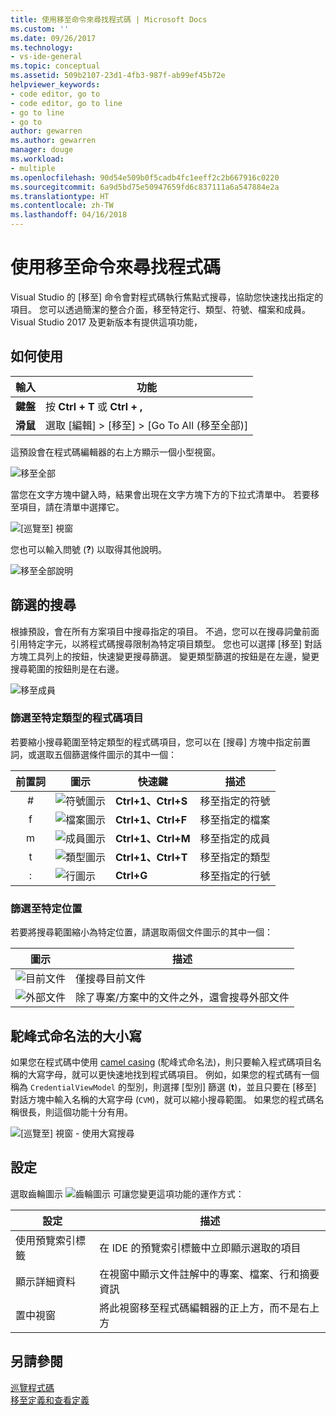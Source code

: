 ```yaml
---
title: 使用移至命令來尋找程式碼 | Microsoft Docs
ms.custom: ''
ms.date: 09/26/2017
ms.technology:
- vs-ide-general
ms.topic: conceptual
ms.assetid: 509b2107-23d1-4fb3-987f-ab99ef45b72e
helpviewer_keywords:
- code editor, go to
- code editor, go to line
- go to line
- go to
author: gewarren
ms.author: gewarren
manager: douge
ms.workload:
- multiple
ms.openlocfilehash: 90d54e509b0f5cadb4fc1eeff2c2b667916c0220
ms.sourcegitcommit: 6a9d5bd75e50947659fd6c837111a6a547884e2a
ms.translationtype: HT
ms.contentlocale: zh-TW
ms.lasthandoff: 04/16/2018
---
```

# <a name="find-code-using-go-to-commands"></a>使用移至命令來尋找程式碼  
Visual Studio 的 [移至] 命令會對程式碼執行焦點式搜尋，協助您快速找出指定的項目。 您可以透過簡潔的整合介面，移至特定行、類型、符號、檔案和成員。 Visual Studio 2017 及更新版本有提供這項功能，  

## <a name="how-to-use-it"></a>如何使用  

輸入        | 功能 
------------ | ---
**鍵盤** | 按 **Ctrl + T** 或 **Ctrl + ,**     
**滑鼠**    | 選取 [編輯] > [移至] > [Go To All (移至全部)]  

這預設會在程式碼編輯器的右上方顯示一個小型視窗。  

![移至全部](media/gotoall.png)

當您在文字方塊中鍵入時，結果會出現在文字方塊下方的下拉式清單中。 若要移至項目，請在清單中選擇它。    

![[巡覽至] 視窗](../ide/media/vside_navigatetowindow.png "[巡覽至] 視窗")  

您也可以輸入問號 (**?**) 以取得其他說明。  

  ![移至全部說明](media/gotoall_help.png)

## <a name="filtered-searches"></a>篩選的搜尋  
根據預設，會在所有方案項目中搜尋指定的項目。 不過，您可以在搜尋詞彙前面引用特定字元，以將程式碼搜尋限制為特定項目類型。 您也可以選擇 [移至] 對話方塊工具列上的按鈕，快速變更搜尋篩選。 變更類型篩選的按鈕是在左邊，變更搜尋範圍的按鈕則是在右邊。  

![移至成員](../ide/media/vside_navigation_toolbar.png)

### <a name="filter-to-a-specific-type-of-code-element"></a>篩選至特定類型的程式碼項目  
若要縮小搜尋範圍至特定類型的程式碼項目，您可以在 [搜尋] 方塊中指定前置詞，或選取五個篩選條件圖示的其中一個：  

前置詞 | 圖示 | 快速鍵 | 描述
:----: | ---- | -------- | ---
\#      | ![符號圖示](media/gotoall_symbolicon.png) | **Ctrl+1、Ctrl+S** | 移至指定的符號
f      | ![檔案圖示](media/gotoall_fileicon.png)     | **Ctrl+1、Ctrl+F** | 移至指定的檔案
m      | ![成員圖示](media/gotoall_membericon.png) | **Ctrl+1、Ctrl+M** | 移至指定的成員
t      | ![類型圖示](media/gotoall_typeicon.png)     | **Ctrl+1、Ctrl+T** | 移至指定的類型
:      | ![行圖示](media/gotoall_lineicon.png)     | **Ctrl+G**         | 移至指定的行號

### <a name="filter-to-a-specific-location"></a>篩選至特定位置    
若要將搜尋範圍縮小為特定位置，請選取兩個文件圖示的其中一個：  

圖示 | 描述
---- | ---
![目前文件](media/gotoall_currentdocument.png) | 僅搜尋目前文件
![外部文件](media/gotoall_external.png) | 除了專案/方案中的文件之外，還會搜尋外部文件  

## <a name="camel-casing"></a>駝峰式命名法的大小寫  
如果您在程式碼中使用 [camel casing](https://en.wikipedia.org/wiki/Camel_case) (駝峰式命名法)，則只要輸入程式碼項目名稱的大寫字母，就可以更快速地找到程式碼項目。 例如，如果您的程式碼有一個稱為 `CredentialViewModel` 的型別，則選擇 [型別] 篩選 (**t**)，並且只要在 [移至] 對話方塊中輸入名稱的大寫字母 (`CVM`)，就可以縮小搜尋範圍。 如果您的程式碼名稱很長，則這個功能十分有用。  

![[巡覽至] 視窗 - 使用大寫搜尋](../ide/media/vside_capitalsearch.png)

## <a name="settings"></a>設定  
選取齒輪圖示 ![齒輪圖示](media/gotoall_gear.png) 可讓您變更這項功能的運作方式：  

設定 | 描述
------- | ---
使用預覽索引標籤 | 在 IDE 的預覽索引標籤中立即顯示選取的項目
顯示詳細資料    | 在視窗中顯示文件註解中的專案、檔案、行和摘要資訊
置中視窗   | 將此視窗移至程式碼編輯器的正上方，而不是右上方   

## <a name="see-also"></a>另請參閱  
[巡覽程式碼](../ide/navigating-code.md)  
[移至定義和查看定義](../ide/go-to-and-peek-definition.md)  